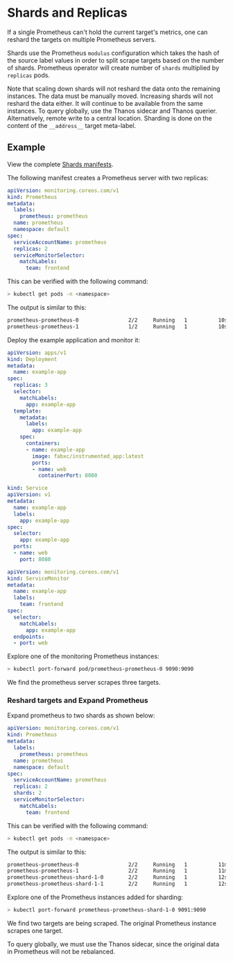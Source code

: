 # Shards and Replicas

If a single Prometheus can't hold the current target's metrics, one can reshard the targets on multiple Prometheus servers.

Shards use the Prometheus `modulus` configuration which takes the hash of the source label values in order to split scrape
targets based on the number of shards. Prometheus operator will create number of `shards` multiplied by `replicas` pods.

Note that scaling down shards will not reshard the data onto the remaining instances. The data must be manually moved. Increasing
shards will not reshard the data either. It will continue to be available from the same instances.
To query globally, use the Thanos sidecar and Thanos querier. Alternatively, remote
write to a central location. Sharding is done on the content of the `__address__` target meta-label.

## Example

View the complete [Shards manifests](../../example/shards).

The following manifest creates a Prometheus server with two replicas:

```yaml
apiVersion: monitoring.coreos.com/v1
kind: Prometheus
metadata:
  labels:
    prometheus: prometheus
  name: prometheus
  namespace: default
spec:
  serviceAccountName: prometheus
  replicas: 2
  serviceMonitorSelector:
    matchLabels:
      team: frontend
```

This can be verified with the following command:

```bash
> kubectl get pods -n <namespace>
```

The output is similar to this:

```bash
prometheus-prometheus-0                2/2     Running   1          10s
prometheus-prometheus-1                1/2     Running   1          10s
```

Deploy the example application and monitor it:

```yaml mdox-exec="cat example/shards/example-app-deployment.yaml"
apiVersion: apps/v1
kind: Deployment
metadata:
  name: example-app
spec:
  replicas: 3
  selector:
    matchLabels:
      app: example-app
  template:
    metadata:
      labels:
        app: example-app
    spec:
      containers:
      - name: example-app
        image: fabxc/instrumented_app:latest
        ports:
        - name: web
          containerPort: 8080
```

```yaml mdox-exec="cat example/shards/example-app-service.yaml"
kind: Service
apiVersion: v1
metadata:
  name: example-app
  labels:
    app: example-app
spec:
  selector:
    app: example-app
  ports:
  - name: web
    port: 8080
```

```yaml mdox-exec="cat example/shards/example-app-service-monitor.yaml"
apiVersion: monitoring.coreos.com/v1
kind: ServiceMonitor
metadata:
  name: example-app
  labels:
    team: frontend
spec:
  selector:
    matchLabels:
      app: example-app
  endpoints:
  - port: web
```

Explore one of the monitoring Prometheus instances:

```bash
> kubectl port-forward pod/prometheus-prometheus-0 9090:9090
```

We find the prometheus server scrapes three targets.

### Reshard targets and Expand Prometheus

Expand prometheus to two shards as shown below:

```yaml mdox-exec="cat example/shards/prometheus.yaml"
apiVersion: monitoring.coreos.com/v1
kind: Prometheus
metadata:
  labels:
    prometheus: prometheus
  name: prometheus
  namespace: default
spec:
  serviceAccountName: prometheus
  replicas: 2
  shards: 2
  serviceMonitorSelector:
    matchLabels:
      team: frontend
```

This can be verified with the following command:

```bash
> kubectl get pods -n <namespace>
```

The output is similar to this:

```bash
prometheus-prometheus-0                2/2     Running   1          11m
prometheus-prometheus-1                2/2     Running   1          11m
prometheus-prometheus-shard-1-0        2/2     Running   1          12s
prometheus-prometheus-shard-1-1        2/2     Running   1          12s
```

Explore one of the Prometheus instances added for sharding:

```bash
> kubectl port-forward prometheus-prometheus-shard-1-0 9091:9090
```

We find two targets are being scraped. The original Prometheus instance scrapes one target.

To query globally, we must use the Thanos sidecar, since the original data in Prometheus will not be rebalanced.
